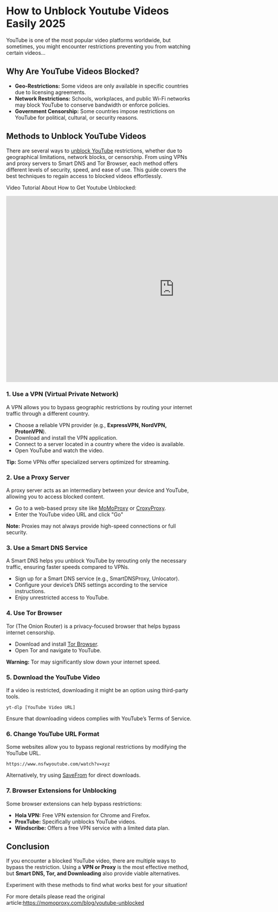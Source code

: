 <h1>How to Unblock Youtube Videos Easily 2025</h1>

<p>YouTube is one of the most popular video platforms worldwide, but sometimes, you might encounter restrictions preventing you from watching certain videos...</p>

<h2>Why Are YouTube Videos Blocked?</h2>
<ul>
    <li><strong>Geo-Restrictions:</strong> Some videos are only available in specific countries due to licensing agreements.</li>
    <li><strong>Network Restrictions:</strong> Schools, workplaces, and public Wi-Fi networks may block YouTube to conserve bandwidth or enforce policies.</li>
    <li><strong>Government Censorship:</strong> Some countries impose restrictions on YouTube for political, cultural, or security reasons.</li>
</ul>

<h2>Methods to Unblock YouTube Videos</h2>
<p>There are several ways to <a href="https://momoproxy.com/blog/youtube-unblocked">unblock YouTube</a> restrictions, whether due to geographical limitations, network blocks, or censorship. From using VPNs and proxy servers to Smart DNS and Tor Browser, each method offers different levels of security, speed, and ease of use. This guide covers the best techniques to regain access to blocked videos effortlessly.</p>

<p>Video Tutorial About How to Get Youtube Unblocked:</p>
<p><iframe width="904" height="500" src="https://www.youtube.com/embed/GJLgrouv4fE" title="YouTube Unblocked: Proxies, VPN, and Free Web Proxies Websites For Unblocking at School" frameborder="0" allow="accelerometer; autoplay; clipboard-write; encrypted-media; gyroscope; picture-in-picture; web-share" referrerpolicy="strict-origin-when-cross-origin" allowfullscreen></iframe></p>
<h3>1. Use a VPN (Virtual Private Network)</h3>
<p>A VPN allows you to bypass geographic restrictions by routing your internet traffic through a different country.</p>
<ul>
    <li>Choose a reliable VPN provider (e.g., <strong>ExpressVPN, NordVPN, ProtonVPN</strong>).</li>
    <li>Download and install the VPN application.</li>
    <li>Connect to a server located in a country where the video is available.</li>
    <li>Open YouTube and watch the video.</li>
</ul>
<p><strong>Tip:</strong> Some VPNs offer specialized servers optimized for streaming.</p>

<h3>2. Use a Proxy Server</h3>
<p>A proxy server acts as an intermediary between your device and YouTube, allowing you to access blocked content.</p>
<ul>
    <li>Go to a web-based proxy site like <a href="https://momoproxy.com" target="_blank">MoMoProxy</a> or <a href="https://www.croxyproxy.com" target="_blank">CroxyProxy</a>.</li>
    <li>Enter the YouTube video URL and click "Go" </li>
</ul>
<p><strong>Note:</strong> Proxies may not always provide high-speed connections or full security.</p>

<h3>3. Use a Smart DNS Service</h3>
<p>A Smart DNS helps you unblock YouTube by rerouting only the necessary traffic, ensuring faster speeds compared to VPNs.</p>
<ul>
    <li>Sign up for a Smart DNS service (e.g., SmartDNSProxy, Unlocator).</li>
    <li>Configure your device’s DNS settings according to the service instructions.</li>
    <li>Enjoy unrestricted access to YouTube.</li>
</ul>

<h3>4. Use Tor Browser</h3>
<p>Tor (The Onion Router) is a privacy-focused browser that helps bypass internet censorship.</p>
<ul>
    <li>Download and install <a href="https://www.torproject.org/" target="_blank">Tor Browser</a>.</li>
    <li>Open Tor and navigate to YouTube.</li>
</ul>
<p><strong>Warning:</strong> Tor may significantly slow down your internet speed.</p>

<h3>5. Download the YouTube Video</h3>
<p>If a video is restricted, downloading it might be an option using third-party tools.</p>
<pre><code>yt-dlp [YouTube Video URL]</code></pre>
<p>Ensure that downloading videos complies with YouTube’s Terms of Service.</p>

<h3>6. Change YouTube URL Format</h3>
<p>Some websites allow you to bypass regional restrictions by modifying the YouTube URL.</p>
<pre><code>https://www.nsfwyoutube.com/watch?v=xyz</code></pre>
<p>Alternatively, try using <a href="https://www.ssyoutube.com" target="_blank">SaveFrom</a> for direct downloads.</p>

<h3>7. Browser Extensions for Unblocking</h3>
<p>Some browser extensions can help bypass restrictions:</p>
<ul>
    <li><strong>Hola VPN:</strong> Free VPN extension for Chrome and Firefox.</li>
    <li><strong>ProxTube:</strong> Specifically unblocks YouTube videos.</li>
    <li><strong>Windscribe:</strong> Offers a free VPN service with a limited data plan.</li>
</ul>

<h2>Conclusion</h2>
<p>If you encounter a blocked YouTube video, there are multiple ways to bypass the restriction. Using a <strong>VPN or Proxy</strong> is the most effective method, but <strong>Smart DNS, Tor, and Downloading</strong> also provide viable alternatives.</p>
<p>Experiment with these methods to find what works best for your situation!</p>
<p>For more details please read the original article:<a href="https://momoproxy.com/blog/youtube-unblocked">https://momoproxy.com/blog/youtube-unblocked</a></p>
